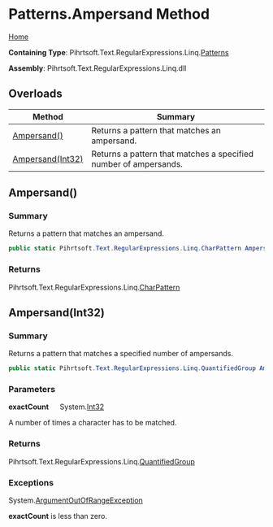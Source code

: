 # Patterns\.Ampersand Method

[Home](../../../../../../README.md)

**Containing Type**: Pihrtsoft\.Text\.RegularExpressions\.Linq\.[Patterns](../README.md)

**Assembly**: Pihrtsoft\.Text\.RegularExpressions\.Linq\.dll

## Overloads

| Method | Summary |
| ------ | ------- |
| [Ampersand()](#Pihrtsoft_Text_RegularExpressions_Linq_Patterns_Ampersand) | Returns a pattern that matches an ampersand\. |
| [Ampersand(Int32)](#Pihrtsoft_Text_RegularExpressions_Linq_Patterns_Ampersand_System_Int32_) | Returns a pattern that matches a specified number of ampersands\. |

## Ampersand\(\) <a name="Pihrtsoft_Text_RegularExpressions_Linq_Patterns_Ampersand"></a>

### Summary

Returns a pattern that matches an ampersand\.

```csharp
public static Pihrtsoft.Text.RegularExpressions.Linq.CharPattern Ampersand()
```

### Returns

Pihrtsoft\.Text\.RegularExpressions\.Linq\.[CharPattern](../../CharPattern/README.md)

## Ampersand\(Int32\) <a name="Pihrtsoft_Text_RegularExpressions_Linq_Patterns_Ampersand_System_Int32_"></a>

### Summary

Returns a pattern that matches a specified number of ampersands\.

```csharp
public static Pihrtsoft.Text.RegularExpressions.Linq.QuantifiedGroup Ampersand(int exactCount)
```

### Parameters

**exactCount** &emsp; System\.[Int32](https://docs.microsoft.com/en-us/dotnet/api/system.int32)

A number of times a character has to be matched\.

### Returns

Pihrtsoft\.Text\.RegularExpressions\.Linq\.[QuantifiedGroup](../../QuantifiedGroup/README.md)

### Exceptions

System\.[ArgumentOutOfRangeException](https://docs.microsoft.com/en-us/dotnet/api/system.argumentoutofrangeexception)

**exactCount** is less than zero\.

